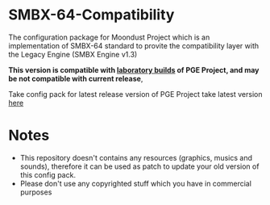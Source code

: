 # SMBX-64-Compatibility

The configuration package for Moondust Project which is an implementation of SMBX-64 standard to provite the compatibility layer with the Legacy Engine (SMBX Engine v1.3)

**This version is compatible with [laboratory builds](http://wohlsoft.ru/docs/_laboratory/) of PGE Project, and may be not compatible with current release**,

Take config pack for latest release version of PGE Project take latest version [here](http://wohlsoft.ru/config_packs/pack_info.php?pack=SMBX13/)

# Notes

* This repository doesn't contains any resources (graphics, musics and sounds), therefore it can be used as patch to update your old version of this config pack.
* Please don't use any copyrighted stuff which you have in commercial purposes
